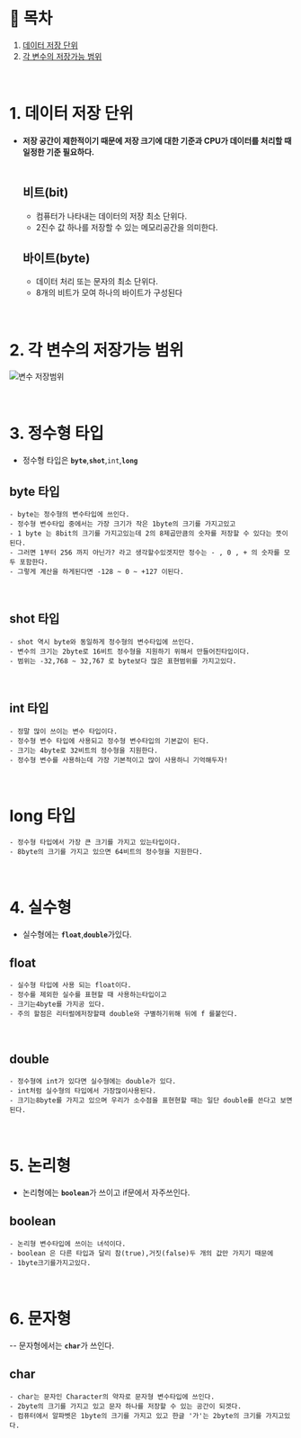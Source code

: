 # 🔖 목차

1. [데이터 저장 단위](#1-데이터-저장-단위)<br/>
2. [각 변수의 저장가능 범위](#2-각-변수의-저장가능-범위)<br/>

<br/>

# 1. 데이터 저장 단위

  - #### 저장 공간이 제한적이기 때문에 저장 크기에 대한 기준과 CPU가 데이터를 처리할 때 일정한 기준 필요하다.<br/><br/>


	## 비트(bit)

	- 컴퓨터가 나타내는 데이터의 저장 최소 단위다.
	- 2진수 값 하나를 저장할 수 있는 메모리공간을 의미한다.

	## 바이트(byte)
	
	- 데이터 처리 또는 문자의 최소 단위다.
	- 8개의 비트가 모여 하나의 바이트가 구성된다

<br/>


# 2. 각 변수의 저장가능 범위

![변수 저장범위](https://i.imgur.com/KAtGm1n.jpg)

<br/>


# 3. 정수형 타입
- 정수형 타입은 <code><strong>byte</code></strong>,<code><strong>shot</code></strong>,<code><storng>int</code></storng>,<code><strong>long</code></strong>


## byte 타입

	- byte는 정수형의 변수타입에 쓰인다.
	- 정수형 변수타입 중에서는 가장 크기가 작은 1byte의 크기를 가지고있고
	- 1 byte 는 8bit의 크기를 가지고있는데 2의 8제곱만큼의 숫자를 저장할 수 있다는 뜻이 된다.
	- 그러면 1부터 256 까지 아닌가? 라고 생각할수있겟지만 정수는 - , 0 , + 의 숫자를 모두 포함한다.
	- 그렇게 계산을 하게된다면 -128 ~ 0 ~ +127 이된다.



<br/>


## shot 타입

	- shot 역시 byte와 동일하게 정수형의 변수타입에 쓰인다.
	- 변수의 크기는 2byte로 16비트 정수형을 지원하기 위해서 만들어진타입이다.
	- 범위는 -32,768 ~ 32,767 로 byte보다 많은 표현범위를 가지고있다.
	

<br/>

## int 타입

	- 정말 많이 쓰이는 변수 타입이다.
	- 정수형 변수 타입에 사용되고 정수형 변수타입의 기본값이 된다.
	- 크기는 4byte로 32비트의 정수형을 지원한다. 
	- 정수형 변수를 사용하는데 가장 기본적이고 많이 사용하니 기억해두자!
	

<br/>

# long 타입

	- 정수형 타입에서 가장 큰 크기를 가지고 있는타입이다.
	- 8byte의 크기를 가지고 있으면 64비트의 정수형을 지원한다.
	


<br/>

# 4. 실수형
- 실수형에는 <code><strong>float</code></strong>,<code><strong>double</code></strong>가있다.

## float

	- 실수형 타입에 사용 되는 float이다.
	- 정수를 제외한 실수를 표현할 때 사용하는타입이고
	- 크기는4byte를 가지공 있다. 
	- 주의 할점은 리터럴에저장할때 double와 구별하기위해 뒤에 f 를붙인다.
	


<br/>

## double

	- 정수형에 int가 있다면 실수형에는 double가 있다.
	- int처럼 실수형의 타입에서 가장많이사용된다.
	- 크기는8byte를 가지고 있으며 우리가 소수점을 표현현할 때는 일단 double를 쓴다고 보면 된다.


<br/>

# 5. 논리형

- 논리형에는 <code><strong>boolean</code></strong>가 쓰이고 if문에서 자주쓰인다.

## boolean

	- 논리형 변수타입에 쓰이는 녀석이다.
	- boolean 은 다른 타입과 달리 참(true),거짓(false)두 개의 값만 가지기 때문에
	- 1byte크기를가지고있다.


<br/>

# 6. 문자형

-- 문자형에서는 <code><strong>char</code></strong>가 쓰인다.

## char

	- char는 문자인 Character의 약자로 문자형 변수타입에 쓰인다. 
	- 2byte의 크기를 가지고 있고 문자 하나를 저장할 수 있는 공간이 되겟다.
	- 컴퓨터에서 알파벳은 1byte의 크기를 가지고 있고 한글 '가'는 2byte의 크기를 가지고있다.

<br/>
	
	





	

